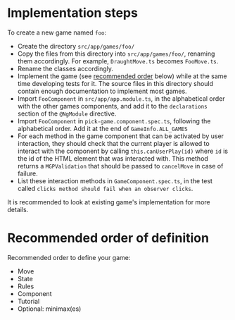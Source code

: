 # Implementation steps
To create a new game named `foo`:

  - Create the directory `src/app/games/foo/`
  - Copy the files from this directory into `src/app/games/foo/`, renaming them accordingly. For example, `DraughtMove.ts` becomes `FooMove.ts`.
  - Rename the classes accordingly.
  - Implement the game (see [recommended order](#recommended-order-of-definition) below)
    while at the same time developing tests for it.
    The source files in this directory should contain enough documentation to implement most games.
  - Import `FooComponent` in `src/app/app.module.ts`, in the alphabetical order with the other games components, and add it to the `declarations` section of the `@NgModule` directive.
  - Import `FooComponent` in `pick-game.component.spec.ts`, following the alphabetical order. Add it at the end of `GameInfo.ALL_GAMES`
  - For each method in the game component that can be activated by user interaction, they should check that the current player is allowed to interact with the component by calling `this.canUserPlay(id)` where `id` is the id of the HTML element that was interacted with. This method returns a `MGPValidation` that should be passed to `cancelMove` in case of failure.
  - List these interaction methods in `GameComponent.spec.ts`, in the test called `clicks method should fail when an observer clicks`.
  
It is recommended to look at existing game's implementation for more details.

# Recommended order of definition
Recommended order to define your game:

  - Move
  - State
  - Rules
  - Component
  - Tutorial
  - Optional: minimax(es)

